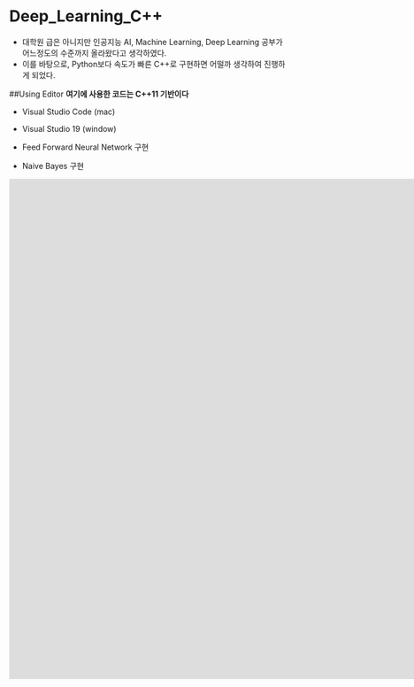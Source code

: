 # Deep_Learning_C++

- 대학원 급은 아니지만 인공지능 AI, Machine Learning, Deep Learning 공부가 어느정도의 수준까지 올라왔다고 생각하였다.
- 이를 바탕으로, Python보다 속도가 빠른 C++로 구현하면 어떨까 생각하여 진행하게 되었다.



##Using Editor
**여기에 사용한 코드는 C++11 기반이다**
- Visual Studio Code   (mac)
- Visual Studio 19     (window)



- Feed Forward Neural Network 구현


- Naive Bayes 구현
<iframe width="2048" height="904" src="https://www.youtube.com/embed/uhv_9Mhi-Q4" frameborder="0" allow="accelerometer; autoplay; clipboard-write; encrypted-media; gyroscope; picture-in-picture" allowfullscreen></iframe>